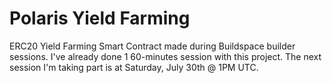 # Polaris Yield Farming

ERC20 Yield Farming Smart Contract made during Buildspace builder sessions.
I've already done 1 60-minutes session with this project.
The next session I'm taking part is at Saturday, July 30th @ 1PM UTC.
 
